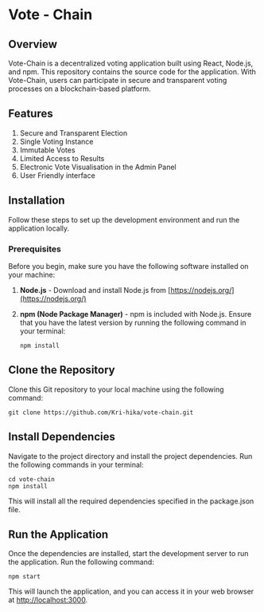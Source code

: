 
# Vote - Chain

## Overview

Vote-Chain is a decentralized voting application built using React, Node.js, and npm. This repository contains the source code for the application. With Vote-Chain, users can participate in secure and transparent voting processes on a blockchain-based platform.

## Features

1) Secure and Transparent Election
2) Single Voting Instance
3) Immutable Votes
4) Limited Access to Results
5) Electronic Vote Visualisation in the Admin Panel
6) User Friendly interface

## Installation

Follow these steps to set up the development environment and run the application locally.

### Prerequisites

Before you begin, make sure you have the following software installed on your machine:

1. **Node.js** - Download and install Node.js from [https://nodejs.org/](https://nodejs.org/)

2. **npm (Node Package Manager)** - npm is included with Node.js. Ensure that you have the latest version by running the following command in your terminal:

   ```
   npm install
   ```

## Clone the Repository
Clone this Git repository to your local machine using the following command:

 ```
 git clone https://github.com/Kri-hika/vote-chain.git
 ```
   

## Install Dependencies
Navigate to the project directory and install the project dependencies. Run the following commands in your terminal:

 ```
 cd vote-chain
 npm install
 ```
   
This will install all the required dependencies specified in the package.json file.

## Run the Application
Once the dependencies are installed, start the development server to run the application. Run the following command:
    
```
npm start
```

This will launch the application, and you can access it in your web browser at [http://localhost:3000](http://localhost:3000).
